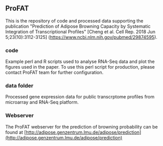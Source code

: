 ## ProFAT
This is the repository of code and processed data supporting the publication "Prediction of Adipose Browning Capacity by Systematic Integration of Transcriptional Profiles" [Cheng et al. Cell Rep. 2018 Jun 5;23(10):3112-3125] 
(https://www.ncbi.nlm.nih.gov/pubmed/29874595).

### code
Example perl and R scripts used to analyse RNA-Seq data and plot the figures used in the paper. To use this perl script for production, please contact ProFAT team 
for further configuration.

### data folder
Processed gene expression data for public transcrptome profiles from microarray and RNA-Seq platform.

### Webserver
The ProFAT webserver for the prediction of browning probability can be found at 
[http://adipose.genzentrum.lmu.de/adipose/prediction](http://adipose.genzentrum.lmu.de/adipose/prediction)
